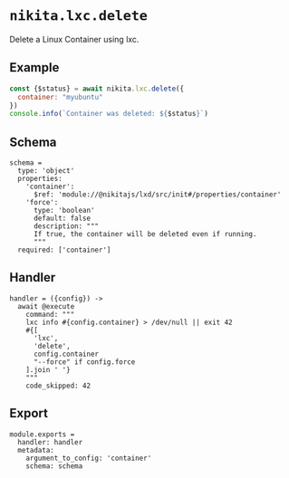 
# `nikita.lxc.delete`

Delete a Linux Container using lxc.

## Example

```js
const {$status} = await nikita.lxc.delete({
  container: "myubuntu"
})
console.info(`Container was deleted: ${$status}`)
```

## Schema

    schema =
      type: 'object'
      properties:
        'container':
          $ref: 'module://@nikitajs/lxd/src/init#/properties/container'
        'force':
          type: 'boolean'
          default: false
          description: """
          If true, the container will be deleted even if running.
          """
      required: ['container']

## Handler

    handler = ({config}) ->
      await @execute
        command: """
        lxc info #{config.container} > /dev/null || exit 42
        #{[
          'lxc',
          'delete',
          config.container
          "--force" if config.force
        ].join ' '}
        """
        code_skipped: 42

## Export

    module.exports =
      handler: handler
      metadata:
        argument_to_config: 'container'
        schema: schema
